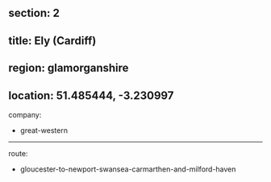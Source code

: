section: 2
----
title: Ely (Cardiff)
----
region: glamorganshire
----
location: 51.485444, -3.230997
----
company:
- great-western
----
route:
- gloucester-to-newport-swansea-carmarthen-and-milford-haven
